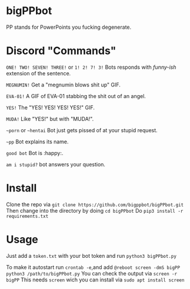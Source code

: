 # bigPPbot
PP stands for PowerPoints you fucking degenerate.

# Discord "Commands"
`ONE! TWO! SEVEN! THREE!` or `1! 2! 7! 3!`
Bots responds with _funny-ish_ extension of the sentence.

`MEGNUMIN!`
Get a "megnumin blows shit up" GIF.

`EVA-01!`
A GIF of EVA-01 stabbing the shit out of an angel.

`YES!`
The "YES! YES! YES! YES!" GIF.

`MUDA!`
Like "YES!" but with "MUDA!".

`~porn` or `~hentai`
Bot just gets pissed of at your stupid request.

`~pp`
Bot explains its name.

`good bot`
Bot is :happy:.

`am i stupid?`
bot answers your question.


# Install
Clone the repo via `git clone https://github.com/bigppbot/bigPPbot.git`
Then change into the directory by doing `cd bigPPbot`
Do `pip3 install -r requirements.txt`

# Usage
Just add a `token.txt` with your bot token and run `python3 bigPPbot.py`

To make it autostart run `crontab -e`,and add `@reboot screen -dmS bigPP python3 /path/to/bigPPbot.py`
You can check the output via `screen -r bigPP`
This needs `screen` wich you can install via `sudo apt install screen`
